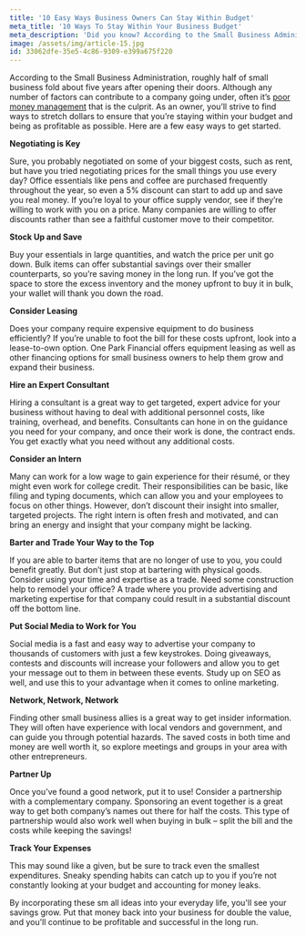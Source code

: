 ```yaml
---
title: '10 Easy Ways Business Owners Can Stay Within Budget'
meta_title: '10 Ways To Stay Within Your Business Budget'
meta_description: 'Did you know? According to the Small Business Administration, roughly half of small business fold about five years after opening their doors.'
image: /assets/img/article-15.jpg
id: 33062dfe-35e5-4c86-9309-e399a675f220
---
```

According to the Small Business Administration, roughly half of small business fold about five years after opening their doors. Although any number of factors can contribute to a company going under, often it’s [poor money management](https://www.oneparkfinancial.com/blog/how-to-secure-funds-to-help-cover-business-emergencies) that is the culprit. As an owner, you’ll strive to find ways to stretch dollars to ensure that you’re staying within your budget and being as profitable as possible. Here are a few easy ways to get started.

<b>Negotiating is Key</b>

Sure, you probably negotiated on some of your biggest costs, such as rent, but have you tried negotiating prices for the small things you use every day? Office essentials like pens and coffee are purchased frequently throughout the year, so even a 5% discount can start to add up and save you real money. If you’re loyal to your office supply vendor, see if they’re willing to work with you on a price. Many companies are willing to offer discounts rather than see a faithful customer move to their competitor.

<b>Stock Up and Save</b>

Buy your essentials in large quantities, and watch the price per unit go down. Bulk items can offer substantial savings over their smaller counterparts, so you’re saving money in the long run. If you’ve got the space to store the excess inventory and the money upfront to buy it in bulk, your wallet will thank you down the road.

<b>Consider Leasing</b>

Does your company require expensive equipment to do business efficiently? If you’re unable to foot the bill for these costs upfront, look into a lease-to-own option. One Park Financial offers equipment leasing as well as other financing options for small business owners to help them grow and expand their business.

<b>Hire an Expert Consultant</b>

Hiring a consultant is a great way to get targeted, expert advice for your business without having to deal with additional personnel costs, like training, overhead, and benefits. Consultants can hone in on the guidance you need for your company, and once their work is done, the contract ends. You get exactly what you need without any additional costs.

<b>Consider an Intern</b>

Many can work for a low wage to gain experience for their résumé, or they might even work for college credit. Their responsibilities can be basic, like filing and typing documents, which can allow you and your employees to focus on other things. However, don’t discount their insight into smaller, targeted projects. The right intern is often fresh and motivated, and can bring an energy and insight that your company might be lacking.

<b>Barter and Trade Your Way to the Top</b>

If you are able to barter items that are no longer of use to you, you could benefit greatly. But don’t just stop at bartering with physical goods. Consider using your time and expertise as a trade. Need some construction help to remodel your office? A trade where you provide advertising and marketing expertise for that company could result in a substantial discount off the bottom line.

<b>Put Social Media to Work for You</b>

Social media is a fast and easy way to advertise your company to thousands of customers with just a few keystrokes. Doing giveaways, contests and discounts will increase your followers and allow you to get your message out to them in between these events. Study up on SEO as well, and use this to your advantage when it comes to online marketing.

<b>Network, Network, Network</b>

Finding other small business allies is a great way to get insider information. They will often have experience with local vendors and government, and can guide you through potential hazards. The saved costs in both time and money are well worth it, so explore meetings and groups in your area with other entrepreneurs.

<b>Partner Up</b>

Once you’ve found a good network, put it to use! Consider a partnership with a complementary company. Sponsoring an event together is a great way to get both company’s names out there for half the costs. This type of partnership would also work well when buying in bulk – split the bill and the costs while keeping the savings!

<b>Track Your Expenses</b>

This may sound like a given, but be sure to track even the smallest expenditures. Sneaky spending habits can catch up to you if you’re not constantly looking at your budget and accounting for money leaks.

By incorporating these sm all ideas into your everyday life, you'll see your savings grow. Put that money back into your business for double the value, and you'll continue to be profitable and successful in the long run.